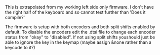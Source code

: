 This is extrapolated from my working left side only firmware. I don't have the right half of the keyboard and so cannot test further than 'Does it compile?'

The firmware is setup with both encoders and both split shifts enabled by default. To disable the encoders edit the .dtsi file to change each encoder status from "okay" to "disabled".
If not using split shifts youshould just be able to ignore the key in the keymap (maybe assign &none rather than a keycode to it?)